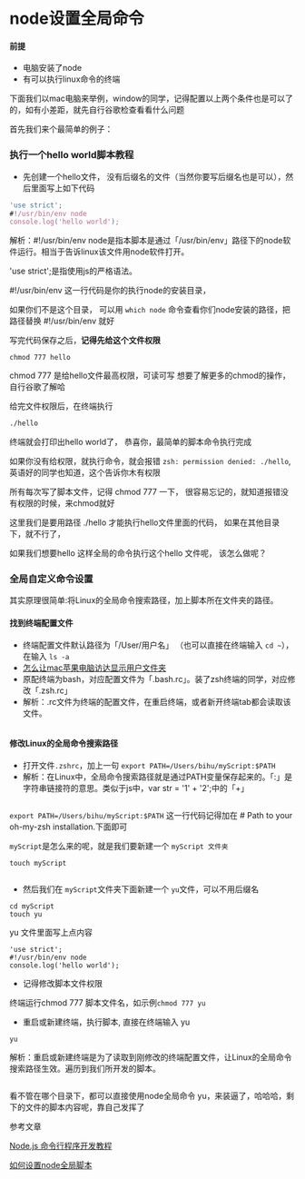 # node设置全局命令

#### 前提

- 电脑安装了node
- 有可以执行linux命令的终端

下面我们以mac电脑来举例，window的同学，记得配置以上两个条件也是可以了的，如有小差距，就先自行谷歌检查看看什么问题

首先我们来个最简单的例子：

### 执行一个hello world脚本教程

- 先创建一个hello文件， 没有后缀名的文件（当然你要写后缀名也是可以），然后里面写上如下代码

```js
'use strict';
#!/usr/bin/env node
console.log('hello world');
```

解析：#!/usr/bin/env node是指本脚本是通过「/usr/bin/env」路径下的node软件运行。相当于告诉linux该文件用node软件打开。

'use strict';是指使用js的严格语法。

#!/usr/bin/env  这一行代码是你的执行node的安装目录，

如果你们不是这个目录， 可以用 `which node` 命令查看你们node安装的路径，把路径替换 #!/usr/bin/env 就好

写完代码保存之后，**记得先给这个文件权限**

```
chmod 777 hello
```
chmod 777 是给hello文件最高权限，可读可写 想要了解更多的chmod的操作，自行谷歌了解哈


给完文件权限后，在终端执行

```sh
./hello
```

终端就会打印出hello world了， 恭喜你，最简单的脚本命令执行完成

如果你没有给权限，就执行命令，就会报错 `zsh: permission denied: ./hello`, 英语好的同学也知道，这个告诉你木有权限

所有每次写了脚本文件，记得 chmod 777 一下， 很容易忘记的，就知道报错没有权限的时候，来chmod就好

这里我们是要用路径 ./hello 才能执行hello文件里面的代码， 如果在其他目录下，就不行了，

如果我们想要hello 这样全局的命令执行这个hello 文件呢， 该怎么做呢？

### 全局自定义命令设置

其实原理很简单:将Linux的全局命令搜索路径，加上脚本所在文件夹的路径。
#### 找到终端配置文件

- 终端配置文件默认路径为「/User/用户名」 （也可以直接在终端输入 `cd ~`），在输入 `ls -a`
- [怎么让mac苹果电脑访达显示用户文件夹](https://jingyan.baidu.com/article/fdffd1f8f546f5b3e98ca188.html)
- 原配终端为bash，对应配置文件为「.bash.rc」。装了zsh终端的同学，对应修改「.zsh.rc」
- 解析：.rc文件为终端的配置文件，在重启终端，或者新开终端tab都会读取该文件。

<img class="zoom-custom-imgs" :src="$withBase('/assets/img/node/set.png')">

#### 修改Linux的全局命令搜索路径

- 打开文件`.zshrc`，加上一句 `export PATH=/Users/bihu/myScript:$PATH`
- 解析：在Linux中，全局命令搜索路径就是通过PATH变量保存起来的。「:」是字符串链接符的意思。类似于js中，var str = '1' + '2';中的「+」

<img class="zoom-custom-imgs" :src="$withBase('/assets/img/node/set2.jpg')">

`export PATH=/Users/bihu/myScript:$PATH` 这一行代码记得加在 # Path to your oh-my-zsh installation.下面即可

`myScript`是怎么来的呢，就是我们要新建一个 `myScript 文件夹`

```
touch myScript
```

<img class="zoom-custom-imgs" :src="$withBase('/assets/img/node/set3.jpg')">

- 然后我们在 `myScript`文件夹下面新建一个 `yu`文件，可以不用后缀名

```
cd myScript
touch yu
```

yu 文件里面写上点内容

```
'use strict';
#!/usr/bin/env node
console.log('hello world');
```

- 记得修改脚本文件权限

终端运行chmod 777 脚本文件名，如示例`chmod 777 yu`

- 重启或新建终端，执行脚本, 直接在终端输入 yu

```
yu
```

解析：重启或新建终端是为了读取到刚修改的终端配置文件，让Linux的全局命令搜索路径生效。遍历到我们所开发的脚本。

<img class="zoom-custom-imgs" :src="$withBase('/assets/img/node/set4.png')">

看不管在哪个目录下，都可以直接使用node全局命令 yu，来装逼了，哈哈哈，剩下的文件的脚本内容呢，靠自己发挥了

参考文章

[Node.js 命令行程序开发教程](https://www.ruanyifeng.com/blog/2015/05/command-line-with-node.html)

[如何设置node全局脚本](https://segmentfault.com/a/1190000012915226#articleHeader12)



